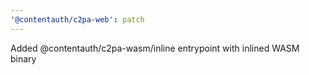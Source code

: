 ```yaml
---
'@contentauth/c2pa-web': patch
---
```


Added @contentauth/c2pa-wasm/inline entrypoint with inlined WASM binary
